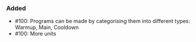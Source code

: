 ### Added

- #100: Programs can be made by categorising them into different types: Warmup, Main, Cooldown
- #100: More units
